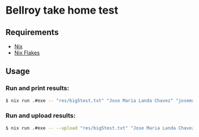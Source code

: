 # Bellroy take home test

## Requirements
* [Nix](https://nixos.org/download.html)
* [Nix Flakes](https://nixos.wiki/wiki/Flakes)

## Usage

### Run and print results:
```bash
$ nix run .#exe -- "res/big5test.txt" "Jose Maria Landa Chavez" "josemaria.landa@gmail.com"
```

### Run and upload results:
```bash
$ nix run .#exe -- --upload "res/big5test.txt" "Jose Maria Landa Chavez" "josemaria.landa@gmail.com"
```